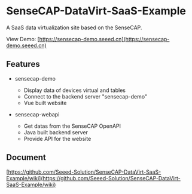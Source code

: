 # SenseCAP-DataVirt-SaaS-Example

A SaaS data virtualization site based on the SenseCAP.

View Demo: [https://sensecap-demo.seeed.cn](https://sensecap-demo.seeed.cn)

## Features

- sensecap-demo
  - Display data of devices virtual and tables
  - Connect to the backend server "sensecap-demo"
  - Vue built website

- sensecap-webapi
  - Get datas from the SenseCAP OpenAPI
  - Java built backend server
  - Provide API for the website 

## Document
[https://github.com/Seeed-Solution/SenseCAP-DataVirt-SaaS-Example/wiki](https://github.com/Seeed-Solution/SenseCAP-DataVirt-SaaS-Example/wiki)
